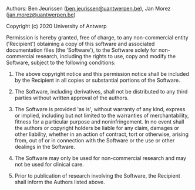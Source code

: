 Authors: Ben Jeurissen (ben.jeurissen@uantwerpen.be), Jan Morez (jan.morez@uantwerpen.be)

Copyright (c) 2020 University of Antwerp

Permission is hereby granted, free of charge, to any non-commercial
entity ('Recipient') obtaining a copy of this software and associated
documentation files (the 'Software'), to the Software solely for
non-commercial research, including the rights to use, copy and modify
the Software, subject to the following conditions:

1. The above copyright notice and this permission notice shall be
included by the Recipient in all copies or substantial portions of the
Software.

2. The Software, including derivatives, shall not be distributed to any
third parties without written approval of the authors.

3. The Software is provided 'as is', without warranty of any kind,
express or implied, including but not limited to the warranties of
merchantability, fitness for a particular purpose and noninfringement.
In no event shall the authors or copyright holders be liable for any
claim, damages or other liability, whether in an action of contract,
tort or otherwise, arising from, out of or in connection with the
Software or the use or other dealings in the Software.

4. The Software may only be used for non-commercial research and may
not be used for clinical care.

5. Prior to publication of research involving the Software, the
Recipient shall inform the Authors listed above.
